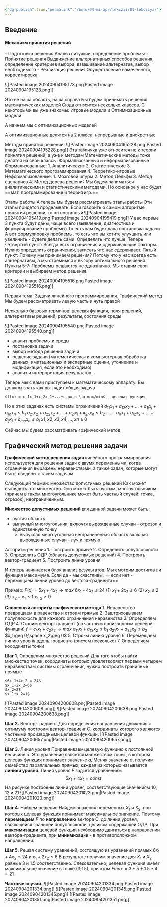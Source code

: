 ```yaml
---
{"dg-publish":true,"permalink":"/bntu/04-mi-apr/lekczii/01-lekcziya/"}
---
```



<h2>Введение</h2>

<h4>Механизм принятия решений</h4>
- Подготовка решения
		Анализ ситуации, определение проблемы
- Принятие решения
		Выдвижение альтернативных способов решения, определение критериев выбора, взвешивание альтернатив, выбор необходимого
- Реализация решения
		Осуществление намеченного, корректировка



![[Pasted image 20240904195123.png\|Pasted image 20240904195123.png]]

Это не наша область, наша справа
Мы будем принимать решения математических моделей
Сюда относится несколько классов. С некоторыми вы уже знакомы:
Игровые модели и Оптимизационные модели

А начнем мы с оптимизационных моделей

А оптимизационные делятся на 2 класса: непрерывные и дискретные

Методы принятия решений:
	![[Pasted image 20240904195228.png\|Pasted image 20240904195228.png]]
	Эта табличка уже относится не к теории принятия решений, а уже к методам
	Математические методы тоже делятся на свои классы: Формализованный и неформализованные
	Формализованные:
		1. Аналитические
		2. Статистические
		3. Математического программирования
		4. Теоретико-игровые
	Неформализованные:
		1. Мозговой штурм
		2. Метод Дельфы
		3. Метод сценариев
		4. Метод дерева решений
	Мы будем заниматься аналитическими и статистическими методами. Но основное у нас будет ==мат. программирование и теория игр.==

Этапы работы
	А теперь мы будем рассматривать этапы работы
	Эти этапы придется проделывать. Если говорить о самом алгоритме принятия решений, то он поэтапный
	![[Pasted image 20240904195419.png\|Pasted image 20240904195419.png]]
	У вас первые 3 пункта будут даны, чаще всего (выявление, диагностика и формулирование проблемы)
	То есть вам будет дана постановка задачи
	А вот формулировку проблемы, то есть что вы хотите улучшить или увеличить - будете делать сами. Определять что лучше.
	Теперь четвертый пункт: Всегда есть ограничения и сдерживающие факторы. Нужно определить ограничения, записать что нас сдерживает.
	Пятый пункт: Почему мы принимаем решения? Потому что у нас всегда есть альтернативы, а мы стремимся к выбору оптимального решения.
	Пункты 5-7: Проблемы решаются не однозначно. Мы ставим свои критерии и выбираем метод решения.

![[Pasted image 20240904195516.png\|Pasted image 20240904195516.png]]

Первая тема: Задачи линейного программирования. Графический метод
Мы будем рассматривать левую часть и чуть правой

Несколько базовых терминов: целевая функция, поля решений, альтернативы решений, результаты, состояния среды

![[Pasted image 20240904195540.png\|Pasted image 20240904195540.png]]

- анализ проблемы и среды
- постановка задачи
- выбор метода решения задачи
- решение задачи (математическая и компьютерная обработка данных, имитационных и экспертные оценки, уточнение и модификация, если это необходимо)
- анализ и интерпретация результатов.


Теперь мы с вами приступаем к математическому аппарату. Вы должны знать как выглядит общая задача

	$f(x) = c_1x_1+c_2x_1+...+c_nx_n \to max/min$ - целевая функция

Но в этих задачах есть системы ограничений
	 $a_{11}x_1+a_{12}x_2+...+a_{1j}x_j+a_{1n}x_n \leq b_1$
	 $a_{21}x_2 + a_{22}x_2+...+a_{2j}x_j+a_{2n}x_n\leq b_2$
	 $.......$
	 $a_{i1}x_1+ a_{i2}x_2 + ... + a_{ij}x_j + a_{mn}x_n \leq b_i$
	 $x1, x2, x3, x4, ... ,xn \geq 0$


Сейчас мы будем рассматривать графический метод

<h2>Графический метод решения задачи</h2>

**Графический метод решения задач** линейного программирования используется для решения задач с двумя переменными, когда ограничения выражены неравенствами, а также задач, которые могут быть, сведены к таким задачам.

Следующий термин: множество допустимых решений
Как может выглядеть это множество. Оно может быть пустым, многоугольником (причем в таком многоугольнике может быть частный случай: точка, отрезок), неограниченным.

**Множество допустимых решений** для данной задачи может быть:
- пустая область
- выпуклый многоугольник, включая вырожденные случаи - отрезок и единственную точку
	- выпуклая многоугольная неограниченная область включая вырожденные случаи - луч и прямую

Алгоритм решения
	1. Построить прямые
	2. Определить полуплоскости
	3. Определить ОДР (область допустимых решений)
	4. Построить вектор-градиент
	5. Построить линии уровня

И теперь начинается блок анализ результатов. Мы смотрим достигла ли функция максимума. Если да - мы счастливы, ==если нет - перемещаем линии уровня до вектора-градиента==

Пример:
$F(x) = 5x_1 + 4x_2 \to max$
	$6x_1 + 4x_2 \leq 24$ (1)
	$x_1 + 2x_2 \leq 6$ (2)
	$x_2 \leq 2$ (3)
	$x_2 - x_1 \leq 1$
	$x_{1,2} \geq 0$

**Словесный алгоритм графического метода**
	1. Неравенство превращаем в равенство и строим прямые
	2. Заштриховываем полуплоскость для каждого ограничения неравенства
	3. Определяем ОДР
	4. Строим вектор-градиент (по частным производным целевой функции)
		$f = c_1x_1+c_2x_2 \to max$
		$a_{11}x_1+a_{12}x_2\leq b_1$
		$a_{21}x_1+a_{22}x_2\leq b_2$
		$x_1\geq 0;\space x_2\geq 0$
	5. Строим линию уровня
	6. Перемещаем линию уровня вдоль градиента (рисуем несколько)
	7. Определяем координаты точки

**Шаг 1.** Определим множество решений
	Для того чтобы найти множество точек, координаты которых удовлетворяют первым четырем неравенствам системы ограничения, нужно построить граничные прямые
	
	$6x_1+4x_2 = 24$
	$x_1+2x_2=6$
	$x_2=2$
	$x_1+x_2=1$

![[Pasted image 20240904200608.png\|Pasted image 20240904200608.png]]
![[Pasted image 20240904200638.png\|Pasted image 20240904200638.png]]

**Шаг 2.** Вектор-градиент
Для определения направления движения к оптимуму построим вектор-градиент C. координаты которого являются частными производными целевой функции.
	![[Pasted image 20240904200657.png\|Pasted image 20240904200657.png]]

**Шаг 3**. Линия уровня
	Приравниваем целевую функцию к постоянной величине $a$:
	Это уравнение является множеством точек, в котором целевая функция принимает значение $a$, Меняя значение $a$, получим семейство параллельных прямых, каждая из которых называется **линией уровня**.
	Линия уровня $F$ задается уравнением $$5x_1 + 4x_2 = const$$На рисунке построены линии уровня, соответствующие значениям 10, 12 и 21
	![[Pasted image 20240904201023.png\|Pasted image 20240904201023.png]]

**Шаг 4.** Найдем решение
	Найдем значения переменных $X_1$ и $X_2$, при которых целевая функция принимает максимальное значение. 
	Поэтому **перемещаем** $F$ по **направлению** вектора С, до линии уровня, являющейся границей полуплоскости, целиком содержащей ОДР.
	При **максимизации** целевой функции необходимо двигаться в направлении вектора-градиента, при **минимизации** - в противоположном направлении.

**Шаг 5**. 
	Решая систему уравнений, состоящую из уравнений прямых $6x_1 + 4x_2 \leq 24$ и $x_1 + 2x_2 \leq 6$ В результате получим значение для $X_1$ и $X_2$ равные 3 и 1.5 соответственно. Следовательно, целевая функция имеет максимальное значение в точке (3;1.5), при этом $Fmax = 3*5 + 1.5*4 = 21$

**Частные случаи.**
	![[Pasted image 20240904201334.png\|Pasted image 20240904201334.png]]
	![[Pasted image 20240904201345.png\|Pasted image 20240904201345.png]]![[Pasted image 20240904201351.png\|Pasted image 20240904201351.png]]

